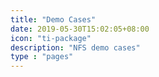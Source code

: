 ```yaml
---
title: "Demo Cases"
date: 2019-05-30T15:02:05+08:00
icon: "ti-package"
description: "NFS demo cases"
type : "pages"
---
```

